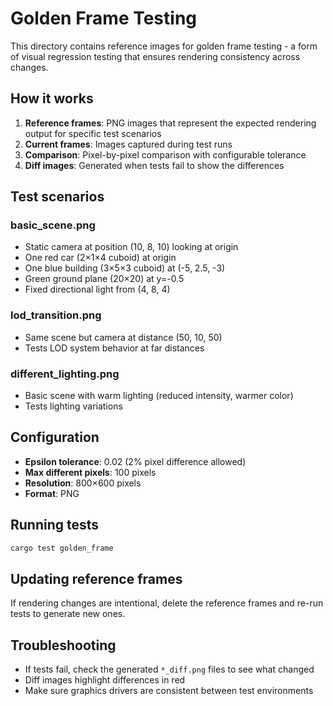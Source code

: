 # Golden Frame Testing

This directory contains reference images for golden frame testing - a form of visual regression testing that ensures rendering consistency across changes.

## How it works

1. **Reference frames**: PNG images that represent the expected rendering output for specific test scenarios
2. **Current frames**: Images captured during test runs
3. **Comparison**: Pixel-by-pixel comparison with configurable tolerance
4. **Diff images**: Generated when tests fail to show the differences

## Test scenarios

### basic_scene.png
- Static camera at position (10, 8, 10) looking at origin
- One red car (2×1×4 cuboid) at origin
- One blue building (3×5×3 cuboid) at (-5, 2.5, -3)
- Green ground plane (20×20) at y=-0.5
- Fixed directional light from (4, 8, 4)

### lod_transition.png
- Same scene but camera at distance (50, 10, 50)
- Tests LOD system behavior at far distances

### different_lighting.png
- Basic scene with warm lighting (reduced intensity, warmer color)
- Tests lighting variations

## Configuration

- **Epsilon tolerance**: 0.02 (2% pixel difference allowed)
- **Max different pixels**: 100 pixels
- **Resolution**: 800×600 pixels
- **Format**: PNG

## Running tests

```bash
cargo test golden_frame
```

## Updating reference frames

If rendering changes are intentional, delete the reference frames and re-run tests to generate new ones.

## Troubleshooting

- If tests fail, check the generated `*_diff.png` files to see what changed
- Diff images highlight differences in red
- Make sure graphics drivers are consistent between test environments
